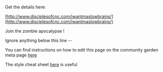 
Get the details here:

[http://www.disciplesofcnc.com/iwantmaslowbrains/](http://www.disciplesofcnc.com/iwantmaslowbrains/)


Join the zombie apocalypse !


Ignore anything below this line --

You can find instructions on how to edit this page on the community garden meta page [here](http://maslowcommunitygarden.org/Website.html?instructions=true)

The style cheat sheet [here](https://github.com/adam-p/markdown-here/wiki/Markdown-Cheatsheet) is useful
